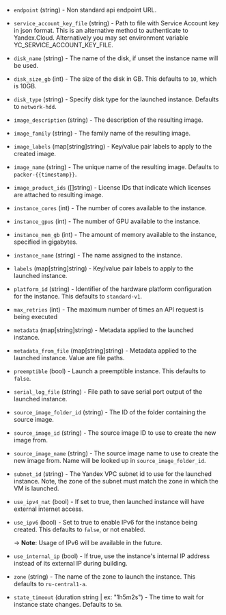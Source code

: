 <!-- Code generated from the comments of the Config struct in builder/yandex/config.go; DO NOT EDIT MANUALLY -->

-   `endpoint` (string) - Non standard api endpoint URL.
    
-   `service_account_key_file` (string) - Path to file with Service Account key in json format. This
    is an alternative method to authenticate to Yandex.Cloud. Alternatively you may set environment variable
    YC_SERVICE_ACCOUNT_KEY_FILE.
    
-   `disk_name` (string) - The name of the disk, if unset the instance name
    will be used.
    
-   `disk_size_gb` (int) - The size of the disk in GB. This defaults to `10`, which is 10GB.
    
-   `disk_type` (string) - Specify disk type for the launched instance. Defaults to `network-hdd`.
    
-   `image_description` (string) - The description of the resulting image.
    
-   `image_family` (string) -  The family name of the resulting image.
    
-   `image_labels` (map[string]string) - Key/value pair labels to
    apply to the created image.
    
-   `image_name` (string) - The unique name of the resulting image. Defaults to
    `packer-{{timestamp}}`.
    
-   `image_product_ids` ([]string) - License IDs that indicate which licenses are attached to resulting image.
    
-   `instance_cores` (int) - The number of cores available to the instance.
    
-   `instance_gpus` (int) - The number of GPU available to the instance.
    
-   `instance_mem_gb` (int) - The amount of memory available to the instance, specified in gigabytes.
    
-   `instance_name` (string) - The name assigned to the instance.
    
-   `labels` (map[string]string) - Key/value pair labels to apply to
    the launched instance.
    
-   `platform_id` (string) - Identifier of the hardware platform configuration for the instance. This defaults to `standard-v1`.
    
-   `max_retries` (int) - The maximum number of times an API request is being executed
    
-   `metadata` (map[string]string) - Metadata applied to the launched instance.
    
-   `metadata_from_file` (map[string]string) - Metadata applied to the launched instance. Value are file paths.
    
-   `preemptible` (bool) - Launch a preemptible instance. This defaults to `false`.
    
-   `serial_log_file` (string) - File path to save serial port output of the launched instance.
    
-   `source_image_folder_id` (string) - The ID of the folder containing the source image.
    
-   `source_image_id` (string) - The source image ID to use to create the new image
    from.
    
-   `source_image_name` (string) - The source image name to use to create the new image
    from. Name will be looked up in `source_image_folder_id`.
    
-   `subnet_id` (string) - The Yandex VPC subnet id to use for
    the launched instance. Note, the zone of the subnet must match the
    zone in which the VM is launched.
    
-   `use_ipv4_nat` (bool) - If set to true, then launched instance will have external internet
    access.
    
-   `use_ipv6` (bool) - Set to true to enable IPv6 for the instance being
    created. This defaults to `false`, or not enabled.
    
    -> **Note**: Usage of IPv6 will be available in the future.
    
-   `use_internal_ip` (bool) - If true, use the instance's internal IP address
    instead of its external IP during building.
    
-   `zone` (string) - The name of the zone to launch the instance.  This defaults to `ru-central1-a`.
    
-   `state_timeout` (duration string | ex: "1h5m2s") - The time to wait for instance state changes.
    Defaults to `5m`.
    